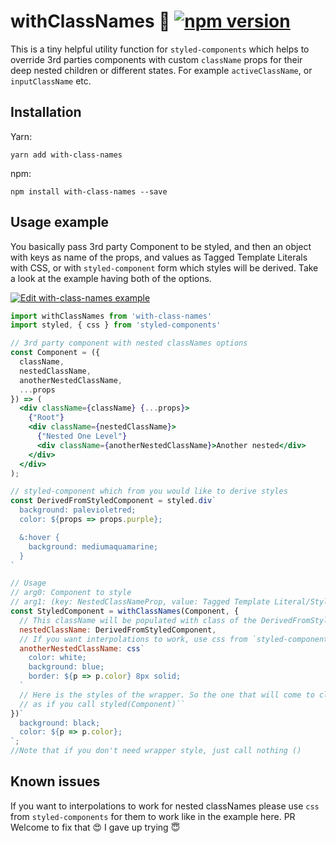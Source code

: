 # withClassNames 🤡 [![npm version](https://badge.fury.io/js/with-class-names.svg)](https://badge.fury.io/js/with-class-names)

This is a tiny helpful utility function for `styled-components` which helps 
to override 3rd parties components with custom `className` props for their deep
nested children or different states. For example `activeClassName`, or 
`inputClassName` etc.

## Installation
Yarn:
```
yarn add with-class-names
```
npm:
```
npm install with-class-names --save
```

## Usage example

You basically pass 3rd party Component to be styled, and then an object with
keys as name of the props, and values as Tagged Template Literals with CSS, 
or with `styled-component` form which styles will be derived. 
Take a look at the example having both of the options.

[![Edit with-class-names example](https://codesandbox.io/static/img/play-codesandbox.svg)](https://codesandbox.io/s/k9zzro0wm7)

```jsx harmony
import withClassNames from 'with-class-names'
import styled, { css } from 'styled-components'

// 3rd party component with nested classNames options
const Component = ({
  className,
  nestedClassName,
  anotherNestedClassName,
  ...props
}) => (
  <div className={className} {...props}>
    {"Root"}
    <div className={nestedClassName}>
      {"Nested One Level"}
      <div className={anotherNestedClassName}>Another nested</div>
    </div>
  </div>
);

// styled-component which from you would like to derive styles
const DerivedFromStyledComponent = styled.div`
  background: palevioletred;
  color: ${props => props.purple};

  &:hover {
    background: mediumaquamarine;
  }
`

// Usage 
// arg0: Component to style
// arg1: (key: NestedClassNameProp, value: Tagged Template Literal/StyledComponent)
const StyledComponent = withClassNames(Component, {
  // This className will be populated with class of the DerivedFromStyledComponent  
  nestedClassName: DerivedFromStyledComponent,
  // If you want interpolations to work, use css from `styled-components` (PR welcome 😇)
  anotherNestedClassName: css`
    color: white;
    background: blue;
    border: ${p => p.color} 8px solid;
  `
  // Here is the styles of the wrapper. So the one that will come to className
  // as if you call styled(Component)``
})`
  background: black;
  color: ${p => p.color};
`;
//Note that if you don't need wrapper style, just call nothing ()
```

## Known issues

If you want to interpolations to work for nested classNames please use `css` from 
`styled-components` for them to work like in the example here. PR Welcome to fix that 😍
I gave up trying 😇
